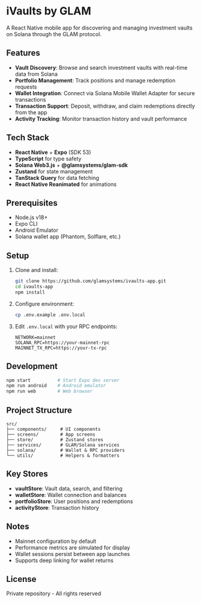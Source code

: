 # iVaults by GLAM

A React Native mobile app for discovering and managing investment vaults on Solana through the GLAM protocol.

## Features

- **Vault Discovery**: Browse and search investment vaults with real-time data from Solana
- **Portfolio Management**: Track positions and manage redemption requests
- **Wallet Integration**: Connect via Solana Mobile Wallet Adapter for secure transactions
- **Transaction Support**: Deposit, withdraw, and claim redemptions directly from the app
- **Activity Tracking**: Monitor transaction history and vault performance

## Tech Stack

- **React Native** + **Expo** (SDK 53)
- **TypeScript** for type safety
- **Solana Web3.js** + **@glamsystems/glam-sdk**
- **Zustand** for state management
- **TanStack Query** for data fetching
- **React Native Reanimated** for animations

## Prerequisites

- Node.js v18+
- Expo CLI
- Android Emulator
- Solana wallet app (Phantom, Solflare, etc.)

## Setup

1. Clone and install:
   ```bash
   git clone https://github.com/glamsystems/ivaults-app.git
   cd ivaults-app
   npm install
   ```

2. Configure environment:
   ```bash
   cp .env.example .env.local
   ```

3. Edit `.env.local` with your RPC endpoints:
   ```
   NETWORK=mainnet
   SOLANA_RPC=https://your-mainnet-rpc
   MAINNET_TX_RPC=https://your-tx-rpc
   ```

## Development

```bash
npm start          # Start Expo dev server
npm run android    # Android emulator
npm run web        # Web browser
```

## Project Structure

```
src/
├── components/     # UI components
├── screens/        # App screens
├── store/          # Zustand stores
├── services/       # GLAM/Solana services
├── solana/         # Wallet & RPC providers
└── utils/          # Helpers & formatters
```

## Key Stores

- **vaultStore**: Vault data, search, and filtering
- **walletStore**: Wallet connection and balances
- **portfolioStore**: User positions and redemptions
- **activityStore**: Transaction history

## Notes

- Mainnet configuration by default
- Performance metrics are simulated for display
- Wallet sessions persist between app launches
- Supports deep linking for wallet returns

## License

Private repository - All rights reserved